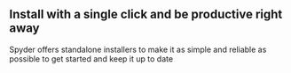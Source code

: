 ## Install with a single click and be productive right away

Spyder offers standalone installers to make it as simple and reliable as possible to get started and keep it up to date
